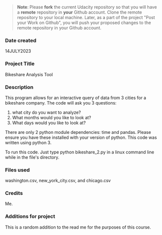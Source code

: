 >**Note**: Please **fork** the current Udacity repository so that you will have a **remote** repository in **your** Github account. Clone the remote repository to your local machine. Later, as a part of the project "Post your Work on Github", you will push your proposed changes to the remote repository in your Github account.

### Date created
14JULY2023

### Project Title
Bikeshare Analysis Tool

### Description
This program allows for an interactive query of data from 3 cities for a bikeshare company. The code will ask you 3 questions:

1. what city do you want to analyze?
2. What months would you like to look at?
3. What days would you like to look at?

There are only 2 python module dependencies: time and pandas. Please ensure you have these installed with your version of python. This code was written using python 3.

To run this code. Just type python bikeshare_2.py in a linux command line while in the file's directory.

### Files used
washington.csv, new_york_city.csv, and chicago.csv

### Credits
Me.

### Additions for project
This is a random addition to the read me for the purposes of this course.

